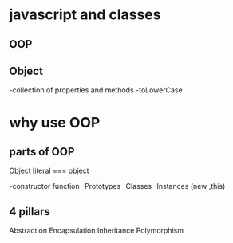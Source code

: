 # javascript and classes

## OOP 

## Object 
-collection of properties and methods
-toLowerCase


# why use OOP

## parts of OOP
Object literal === object

-constructor function 
-Prototypes
-Classes
-Instances (new ,this)

## 4 pillars
Abstraction 
Encapsulation
Inheritance
Polymorphism

